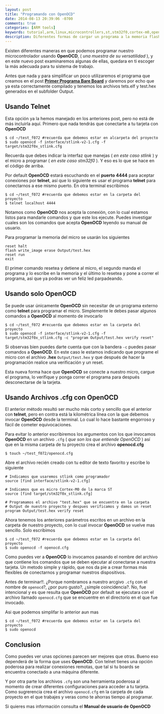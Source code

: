 ```yaml
---
layout: post
title: "Programando con OpenOCD"
date: 2014-08-13 20:39:06 -0700
comments: true
categories: [ARM tools]
keywords: tutorial,arm,linux,microcontrollers,st,stm32f0,cortex-m0,openocd, flash
description: Diferentes formas de cargar un programa a la memoria flash del micro usando openocd 
---
```


Existen diferentes maneras en que podemos programar nuestro microcontrolador usando **OpenOCD**, ( _una muestra de su versatilidad_ ), y en este nuevo post examinaremos algunas de ellas, quedara en ti escoger la más adecuada para tu sistema de trabajo.

Antes que nada y para simplificar un poco utilizaremos el programa que creamos en el post [**Primer Programa Bare Board**](http://testdiego.github.io/blog/2014/08/06/primer-programa-bare-board) y daremos por echo que ya esta correctamente compilado y tenemos los archivos tets.elf y test.hex generados en el subfolder Output.


Usando Telnet
-------------

Esta opción ya la hemos manejado en los anteriores post, pero no está de más incluirla aquí. Primero que nada tendrás que conectarte a tu tarjeta con **OpenOCD**
```
$ cd ~/test_f072 #recuerda que debemos estar en alcarpeta del proyecto
$ sudo openocd -f interface/stlink-v2-1.cfg -f target/stm32f0x_stlink.cfg
```
<!--more-->
Recuerda que debes indicar la interfaz que manejas ( _en este caso stlink_ ) y el micro a programar ( _en este caso stm32f0_ ). Y eso es lo que se hace en el código de arriba.

Por default **OpenOCD** estará escuchando en el **puerto 4444** para aceptar conexiones por **telnet**, así que lo siguiente es usar el programa **telnet** para conectarnos a ese mismo puerto. En otra terminal escribimos
```
$ cd ~/test_f072 #recuerda que debemos estar en la carpeta del proyecto
$ telnet localhost 4444
```  

Notamos como **OpenOCD** nos acepta la conexión, con lo cual estamos listos para mandarle comandos y que este los ejecute. Puedes investigar cuales son los comandos que acepta **OpenOCD** leyendo su manual de usuario.

Para programar la memoria del micro se usarán los siguientes
```
reset halt
flash write_image erase Output/test.hex
reset run
exit
```

El primer comando resetea y detiene al micro, el segundo manda el programa y lo escribe en la memoria y el último lo resetea y pone a correr el programa, asi que ya podras ver un feliz led parpadeando.


Usando solo OpenOCD
--------------------

Se puede usar únicamente **OpenOCD** sin necesitar de un programa externo como **telnet** para programar el micro. Simplemente le debes pasar algunos comandos a **OpenOCD** al momento de invocarlo
```
$ cd ~/test_f072 #recuerda que debemos estar en la carpeta del proyecto
$ sudo openocd -f interface/stlink-v2-1.cfg -f target/stm32f0x_stlink.cfg -c "program Output/test.hex verify reset"
```

Si observas bien puedes darte cuenta que con la bandera `-c` puedes pasar comandos a **OpenOCD**. En este caso le estamos indicando que programe el micro con el archivo **.hex** `Output/test.hex` y que después de hacer la programación realice una verificación y un reset.

Esta nueva forma hace que **OpenOCD** se conecte a nuestro micro, cargue el programa, lo verifique y ponga correr el programa para después desconectarse de la tarjeta.


Usando Archivos .cfg con OpenOCD
--------------------------------

El anterior método resultó ser mucho más corto y sencillo que el anterior con **telnet**, pero en contra está la kilométrica línea con la que debemos invocar **OpenOCD** desde la terminal. Lo cual lo hace bastante engorroso y fácil de cometer equivocaciones.

Para evitar lo anterior escribiremos los argumentos con los que invocamos **OpenOCD** en un archivo `.cfg` ( _que son los que entiende OpenOCD_ ) así que en la misma carpeta de tu proyecto crea el archivo **openocd.cfg**
```
$ touch ~/test_f072/openocd.cfg
```

Abre el archivo recién creado con tu editor de texto favorito y escribe lo siguiente
```
# Indicamos que usaremos stlink como programador
source [find interface/stlink-v2-1.cfg]

# Indicamos que es micro Cortex-M0 de la marca ST
source [find target/stm32f0x_stlink.cfg]

# Programamos el archivo "test.hex" que se encuentra en la carpeta
# Output de nuestro proyecto y despues verificamos y damos un reset
program Output/test.hex verify reset

```

Ahora tenemos los anteriores parámetros escritos en un archivo en la carpeta de nuestro proyecto, con lo cual invocar **OpenOCD** se vuelve mas sencillo. Solo escribimos
```
$ cd ~/test_f072 #recuerda que debemos estar en la carpeta del proyecto
$ sudo openocd -f openocd.cfg
```

Como puedes ver a **OpenOCD** lo invocamos pasando el nombre del archivo que contiene los comandos que se deben ejecutar al conectarse a nuestra tarjeta. Un metodo simple y rápido, que nos da pie a crear formas más flexibles de conectarnos y programar nuestros dispositivos.

Antes de terminar!!. ¿Porque nombramos a nuestro arcgivo `.cfg` con el nombre de `openocd`?, ¿por puro gusto?, ¿simple coincidencia?. No, fue intencional y es que resulta que **OpenOCD** por default se ejecutara con el archivo llamado `openocd.cfg` que se encuentre en el directorio en el que fue invocado. 

Asi que podemos simplifar lo anterior aun mas
```
$ cd ~/test_f072 #recuerda que debemos estar en la carpeta del proyecto
$ sudo openocd
```


Conclusion
----------

Como puedes ver unas opciones parecen ser mejores que otras. Bueno eso dependerá de la forma que uses **OpenOCD**. Con telnet tienes una opción poderosa para realizar conexiones remotas, que tal si tu boards se encuentra conectado a una máquina diferente.

Y por otra parte los archivos `.cfg` son una herramienta poderosa al momento de crear diferentes configuraciones para acceder a tu tarjeta. Como sugrerencia crea el archivo `openocd.cfg` en la carpeta de cada proyecto en el que trabajes y veras como te ahorras tiempo al programar.

Si quieres mas información consulta el **Manual de usuario de OpenOCD**

